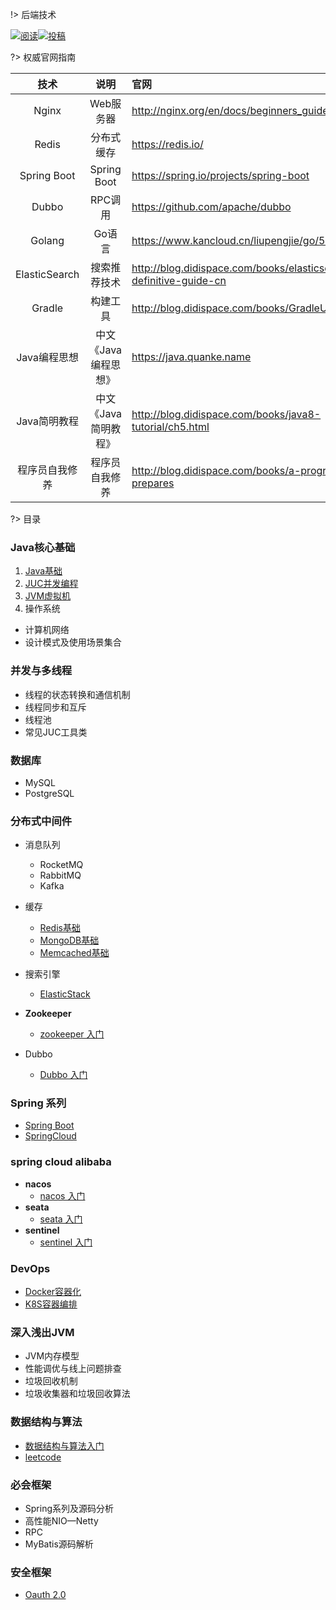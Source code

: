 !>   后端技术 

<a href="https://github.com/GitHubWxw/Study"><img src="https://img.shields.io/badge/阅读-read-brightgreen.svg" alt="阅读"></a><a href="https://github.com/GitHubWxw/Study#io"><img src="https://img.shields.io/badge/Java-面试指南-important" alt="投稿"></a>

?>  权威官网指南

|    技术     |     说明     | 官网 |
| :---------: | :----------: | :-------------------------------------------- |
|    Nginx    |  Web服务器   | http://nginx.org/en/docs/beginners_guide.html |
|    Redis    |  分布式缓存  | https://redis.io/                             |
| Spring Boot | Spring Boot | https://spring.io/projects/spring-boot        |
|    Dubbo    |   RPC调用    | https://github.com/apache/dubbo               |
|   Golang    |    Go语言    | https://www.kancloud.cn/liupengjie/go/570005  |
| ElasticSearch  |     搜索推荐技术     | http://blog.didispace.com/books/elasticsearch-definitive-guide-cn |
|     Gradle     |       构建工具       | http://blog.didispace.com/books/GradleUserGuide              |
|  Java编程思想  | 中文《Java编程思想》 | https://java.quanke.name                                     |
|  Java简明教程  | 中文《Java简明教程》 | http://blog.didispace.com/books/java8-tutorial/ch5.html      |
| 程序员自我修养 |    程序员自我修养    | http://blog.didispace.com/books/a-programmer-prepares        |

?>  目录



### Java核心基础

1. [Java基础](/后端技术/Java基础知识/Java基础/readme.md) 
2. [JUC并发编程](/后端技术/Java基础知识/JUC并发编程/readme.md) 
3. [JVM虚拟机](/后端技术/Java基础知识/JVM虚拟机/readme.md)  
4. 操作系统
- 计算机网络
- 设计模式及使用场景集合

### 并发与多线程

- 线程的状态转换和通信机制
- 线程同步和互斥
- 线程池
- 常见JUC工具类

### 数据库

- MySQL
- PostgreSQL

### 分布式中间件

- 消息队列
  - RocketMQ
  - RabbitMQ
  - Kafka
- 缓存
  - [Redis基础](/后端技术/分布式中间件/缓存/Redis基础.md) 
  - [MongoDB基础](/后端技术/分布式中间件/缓存/MongoDB基础.md) 
  - [Memcached基础](/后端技术/分布式中间件/缓存/Memcached基础.md) 
- 搜索引擎
  - [ElasticStack](/后端技术/分布式中间件/搜索引擎/README.md) 


- **Zookeeper** 
  - [zookeeper 入门](/后端技术/分布式中间件/Zookeeper/readme.md)  


- Dubbo
  - [Dubbo 入门](/后端技术/分布式中间件/Dubbo/readme.md) 

### Spring 系列

- [Spring Boot](/后端技术/Spring系列/1_SpringBoot/SpringBoot.md) 
- [SpringCloud](/后端技术/Spring系列/2_SpringCloud/springcloud.md)  

### spring cloud alibaba

- **nacos** 
  - [nacos 入门](/后端技术/SpringCloudAlibaba/nacos/nacos入门.md) 
- **seata** 
  - [seata 入门](/后端技术/SpringCloudAlibaba/seata/seata入门.md) 
- **sentinel** 
  - [sentinel 入门](/后端技术/SpringCloudAlibaba/sentinel/sentinel入门.md) 

### DevOps

- [Docker容器化](/后端技术/DevOps/Docker容器化/readme.md) 
- [K8S容器编排](/后端技术/DevOps/k8s容器编排/readme.md) 

### 深入浅出JVM

- JVM内存模型
- 性能调优与线上问题排查
- 垃圾回收机制
- 垃圾收集器和垃圾回收算法

### 数据结构与算法

- [数据结构与算法入门](/后端技术/数据结构与算法/数据结构与算法入门/readme.md) 
- [leetcode](/后端技术/数据结构与算法/leetcode/readme.md) 

### 必会框架

- Spring系列及源码分析
- 高性能NIO—Netty
- RPC
- MyBatis源码解析

### 安全框架

- [Oauth 2.0](/后端技术/安全框架/Oauth2.0.md) 